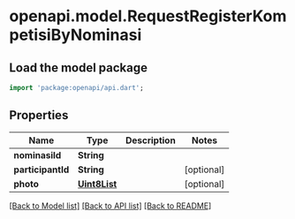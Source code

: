 # openapi.model.RequestRegisterKompetisiByNominasi

## Load the model package
```dart
import 'package:openapi/api.dart';
```

## Properties
Name | Type | Description | Notes
------------ | ------------- | ------------- | -------------
**nominasiId** | **String** |  | 
**participantId** | **String** |  | [optional] 
**photo** | [**Uint8List**](Uint8List.md) |  | [optional] 

[[Back to Model list]](../README.md#documentation-for-models) [[Back to API list]](../README.md#documentation-for-api-endpoints) [[Back to README]](../README.md)


